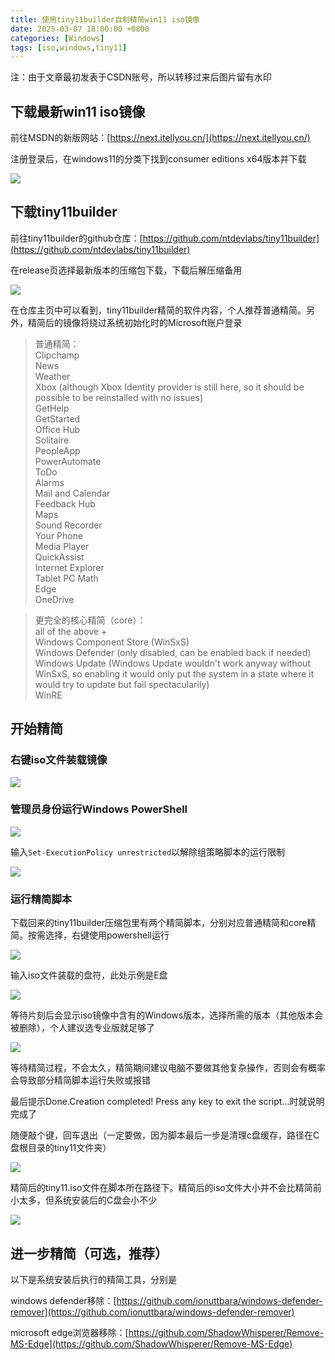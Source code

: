 ```yaml
---
title: 使用tiny11builder自制精简win11 iso镜像
date: 2025-03-07 18:00:00 +0800
categories: [Windows]
tags: [iso,windows,tiny11]
---
```


注：由于文章最初发表于CSDN账号，所以转移过来后图片留有水印

## 下载最新win11 iso镜像

前往MSDN的新版网站：[https://next.itellyou.cn/](https://next.itellyou.cn/)

注册登录后，在windows11的分类下找到consumer editions x64版本并下载

![](https://github.com/user-attachments/assets/b21c68ff-675e-4e1d-a99e-5f466bfe60da)   

## 下载tiny11builder

前往tiny11builder的github仓库：[https://github.com/ntdevlabs/tiny11builder](https://github.com/ntdevlabs/tiny11builder​)

在release页选择最新版本的压缩包下载，下载后解压缩备用

![](https://github.com/user-attachments/assets/9683541e-2322-431e-83fd-d7b8c1a9d2ca)

在仓库主页中可以看到，tiny11builder精简的软件内容，个人推荐普通精简。另外，精简后的镜像将绕过系统初始化时的Microsoft账户登录

>普通精简：  
Clipchamp  
News  
Weather  
Xbox (although Xbox Identity provider is still here, so it should be possible to be reinstalled with no issues)  
GetHelp  
GetStarted  
Office Hub  
Solitaire  
PeopleApp  
PowerAutomate  
ToDo  
Alarms  
Mail and Calendar  
Feedback Hub  
Maps  
Sound Recorder  
Your Phone  
Media Player  
QuickAssist  
Internet Explorer  
Tablet PC Math  
Edge  
OneDrive  

>更完全的核心精简（core）：  
all of the above +  
Windows Component Store (WinSxS)  
Windows Defender (only disabled, can be enabled back if needed)  
Windows Update (Windows Update wouldn't work anyway without WinSxS, so enabling it would only put the system in a state where it would try to update but fail spectacularily)  
WinRE  

## 开始精简

### 右键iso文件装载镜像

![](https://github.com/user-attachments/assets/10b838d7-b667-40ad-b21e-9a907cbe890e)

### 管理员身份运行Windows PowerShell

![](https://github.com/user-attachments/assets/fe15338c-1900-45a0-a5ae-aeeadba9169c)

输入`Set-ExecutionPolicy unrestricted`以解除组策略脚本的运行限制

![](https://github.com/user-attachments/assets/578693be-5a3c-4725-a2ad-f7d30fe1d6cf)

### 运行精简脚本

下载回来的tiny11builder压缩包里有两个精简脚本，分别对应普通精简和core精简。按需选择，右键使用powershell运行

![](https://github.com/user-attachments/assets/11e57b53-c4f0-4f78-b1d3-517d93ed3d55)

输入iso文件装载的盘符，此处示例是E盘

![](https://github.com/user-attachments/assets/21f0174d-85c5-4458-b403-311056695310)

等待片刻后会显示iso镜像中含有的Windows版本，选择所需的版本（其他版本会被删除），个人建议选专业版就足够了

![](https://github.com/user-attachments/assets/0382dea6-2faf-4d64-876c-028a688661dc)

等待精简过程，不会太久，精简期间建议电脑不要做其他复杂操作，否则会有概率会导致部分精简脚本运行失败或报错

最后提示Done.Creation completed! Press any key to exit the script...时就说明完成了

随便敲个键，回车退出（一定要做，因为脚本最后一步是清理c盘缓存，路径在C盘根目录的tiny11文件夹）

![](https://github.com/user-attachments/assets/23552e92-c486-4f2e-8f78-1d70b5269630)

精简后的tiny11.iso文件在脚本所在路径下。精简后的iso文件大小并不会比精简前小太多，但系统安装后的C盘会小不少

![](https://github.com/user-attachments/assets/d0be8fd8-077f-40cc-a9a8-97e753d7d950)

## 进一步精简（可选，推荐）

以下是系统安装后执行的精简工具，分别是

windows defender移除：[https://github.com/ionuttbara/windows-defender-remover](https://github.com/ionuttbara/windows-defender-remover)

microsoft edge浏览器移除：[https://github.com/ShadowWhisperer/Remove-MS-Edge](https://github.com/ShadowWhisperer/Remove-MS-Edge)

